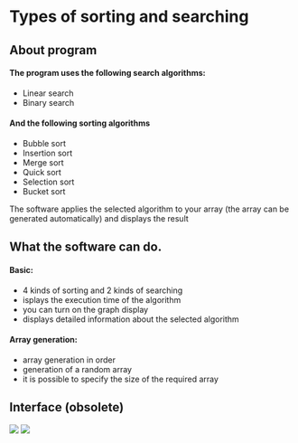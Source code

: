 # Types of sorting and searching <br>
## About program

####  The program uses the following search algorithms:

- Linear search
- Binary search
#### And the following sorting algorithms

- Bubble sort
- Insertion sort
- Merge sort
- Quick sort
- Selection sort
- Bucket sort

The software applies the selected algorithm to your array (the array can be generated automatically) and displays the result

## What the software can do.
#### Basic:

- 4 kinds of sorting and 2 kinds of searching
- isplays the execution time of the algorithm
- you can turn on the graph display
- displays detailed information about the selected algorithm

#### Array generation:

- array generation in order
- generation of a random array
- it is possible to specify the size of the required array

## Interface (obsolete)
![](https://i.imgur.com/Q9Nta2Q.png)
![](https://i.imgur.com/sUqFtha.png)

